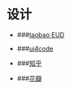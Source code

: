 # 设计

- ###[taobao EUD](http://ued.taobao.org/blog/2013/09/icon-font-in-ios/)

- ###[ui4code](http://ui4app.com/resource)

- ###[知乎](http://www.zhihu.com/question/22520553)

- ###[花瓣](huaban.com)
